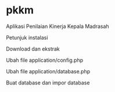 # pkkm
Aplikasi Penilaian Kinerja Kepala Madrasah

Petunjuk instalasi

Download dan ekstrak

Ubah file application/config.php

Ubah file application/database.php

Buat database dan impor database
